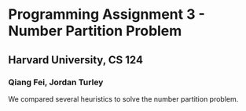 # Programming Assignment 3 - Number Partition Problem
## Harvard University, CS 124
### Qiang Fei, Jordan Turley

We compared several heuristics to solve the number partition problem.
